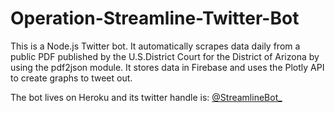 # Operation-Streamline-Twitter-Bot


This is a Node.js Twitter bot. It automatically scrapes data daily from a public PDF published by the U.S.District Court for the District of Arizona by using the pdf2json module. It stores data in Firebase and uses the Plotly API to create graphs to tweet out.

The bot lives on Heroku and its twitter handle is: [@StreamlineBot_](https://twitter.com/StreamlineBot_)   
